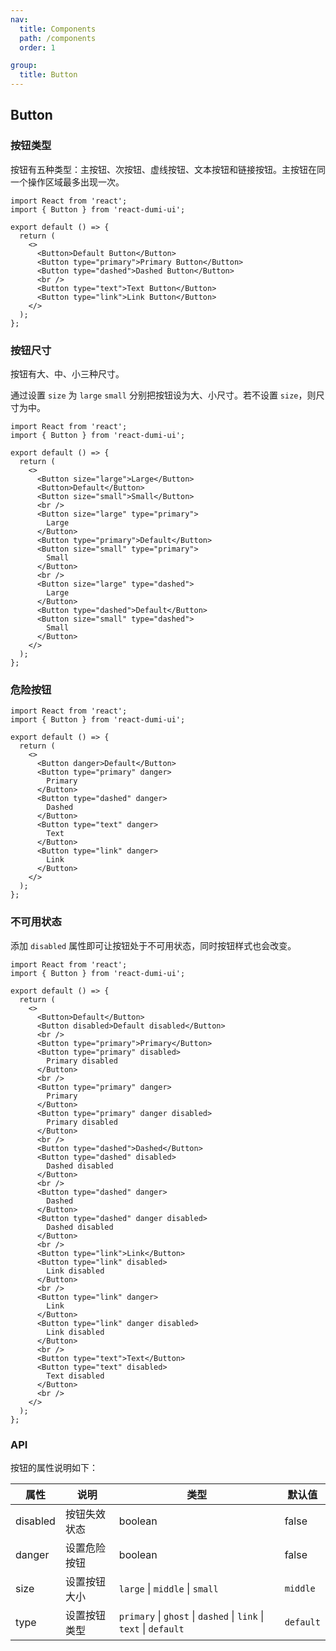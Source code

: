 ```yaml
---
nav:
  title: Components
  path: /components
  order: 1

group:
  title: Button
---
```


## Button

### 按钮类型

按钮有五种类型：主按钮、次按钮、虚线按钮、文本按钮和链接按钮。主按钮在同一个操作区域最多出现一次。

```tsx
import React from 'react';
import { Button } from 'react-dumi-ui';

export default () => {
  return (
    <>
      <Button>Default Button</Button>
      <Button type="primary">Primary Button</Button>
      <Button type="dashed">Dashed Button</Button>
      <br />
      <Button type="text">Text Button</Button>
      <Button type="link">Link Button</Button>
    </>
  );
};
```

### 按钮尺寸

按钮有大、中、小三种尺寸。

通过设置 `size` 为 `large` `small` 分别把按钮设为大、小尺寸。若不设置 `size`，则尺寸为中。

```tsx
import React from 'react';
import { Button } from 'react-dumi-ui';

export default () => {
  return (
    <>
      <Button size="large">Large</Button>
      <Button>Default</Button>
      <Button size="small">Small</Button>
      <br />
      <Button size="large" type="primary">
        Large
      </Button>
      <Button type="primary">Default</Button>
      <Button size="small" type="primary">
        Small
      </Button>
      <br />
      <Button size="large" type="dashed">
        Large
      </Button>
      <Button type="dashed">Default</Button>
      <Button size="small" type="dashed">
        Small
      </Button>
    </>
  );
};
```

### 危险按钮

```tsx
import React from 'react';
import { Button } from 'react-dumi-ui';

export default () => {
  return (
    <>
      <Button danger>Default</Button>
      <Button type="primary" danger>
        Primary
      </Button>
      <Button type="dashed" danger>
        Dashed
      </Button>
      <Button type="text" danger>
        Text
      </Button>
      <Button type="link" danger>
        Link
      </Button>
    </>
  );
};
```

### 不可用状态

添加 `disabled` 属性即可让按钮处于不可用状态，同时按钮样式也会改变。

```tsx
import React from 'react';
import { Button } from 'react-dumi-ui';

export default () => {
  return (
    <>
      <Button>Default</Button>
      <Button disabled>Default disabled</Button>
      <br />
      <Button type="primary">Primary</Button>
      <Button type="primary" disabled>
        Primary disabled
      </Button>
      <br />
      <Button type="primary" danger>
        Primary
      </Button>
      <Button type="primary" danger disabled>
        Primary disabled
      </Button>
      <br />
      <Button type="dashed">Dashed</Button>
      <Button type="dashed" disabled>
        Dashed disabled
      </Button>
      <br />
      <Button type="dashed" danger>
        Dashed
      </Button>
      <Button type="dashed" danger disabled>
        Dashed disabled
      </Button>
      <br />
      <Button type="link">Link</Button>
      <Button type="link" disabled>
        Link disabled
      </Button>
      <br />
      <Button type="link" danger>
        Link
      </Button>
      <Button type="link" danger disabled>
        Link disabled
      </Button>
      <br />
      <Button type="text">Text</Button>
      <Button type="text" disabled>
        Text disabled
      </Button>
      <br />
    </>
  );
};
```

### API

按钮的属性说明如下：

| 属性 | 说明 | 类型 | 默认值 |
| --- | --- | --- | --- |
| disabled | 按钮失效状态 | boolean | false |
| danger | 设置危险按钮 | boolean | false |
| size | 设置按钮大小 | `large` \| `middle` \| `small` | `middle` |
| type | 设置按钮类型 | `primary` \| `ghost` \| `dashed` \| `link` \| `text` \| `default` | `default` |
